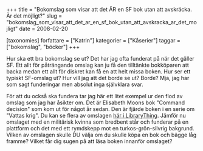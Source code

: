 +++
title = "Bokomslag som visar att det ÄR en SF bok utan att avskräcka. Är det möjligt?"
slug = "bokomslag_som_visar_att_det_ar_en_sf_bok_utan_att_avskracka_ar_det_mojligt"
date = 2008-02-20

[taxonomies]
forfattare = ["Katrin"]
kategorier = ["Kåserier"]
taggar = ["bokomslag", "böcker"]
+++

Hur ska ett bra bokomslag se ut? Det har jag ofta funderat på när det gäller SF. Ett allt för påträngande omslag kan ju få den tilltänkte bokköparen att backa medan ett allt för diskret kan få en att helt missa boken. Hur ser ett typiskt SF-omslag ut? Hur vill jag att det borde se ut? Borde? Mja, jag har som sagt funderingar men absolut inga självklara svar.

För att du också ska fundera tar jag här ett litet exempel ur den flod av omslag som jag har åsikter om. Det är Elisabeth Moons bok "Command decision" som kom ut för något år sedan. Den är fjärde boken i en serie om "Vattas krig". Du kan se flera av omslagen <a href="http://www.librarything.com/work/1448619/covers/" title="Elisabeth Moon Command Decision">här i LibraryThing</a>.  Jämför nu omslaget med en militärisk kvinna som bredbent står och funderar på en plattform och det med ett rymdskepp mot en turkos-grön-silvrig bakgrund. Vilken av omslagen skulle DU välja om du skulle köpa en bok och bägge låg framme? Vilket får dig sugen på att läsa boken innanför omslaget?
